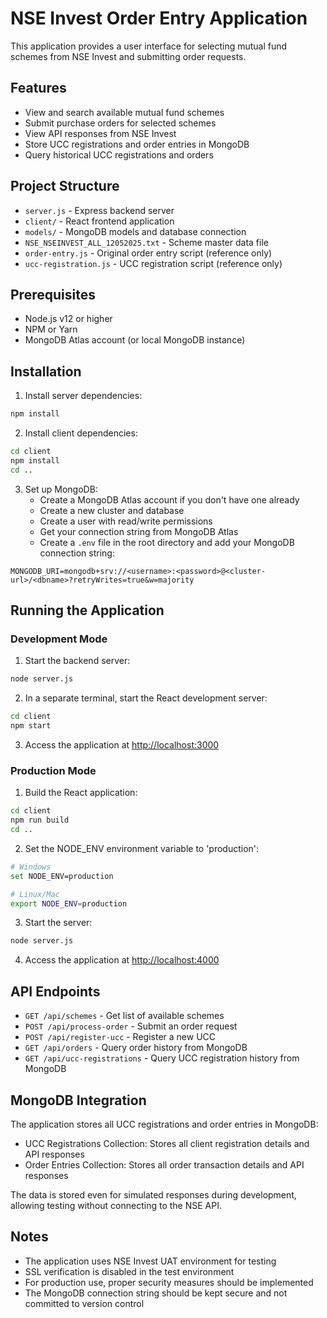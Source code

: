 # NSE Invest Order Entry Application

This application provides a user interface for selecting mutual fund schemes from NSE Invest and submitting order requests.

## Features

- View and search available mutual fund schemes
- Submit purchase orders for selected schemes
- View API responses from NSE Invest
- Store UCC registrations and order entries in MongoDB
- Query historical UCC registrations and orders

## Project Structure

- `server.js` - Express backend server
- `client/` - React frontend application
- `models/` - MongoDB models and database connection
- `NSE_NSEINVEST_ALL_12052025.txt` - Scheme master data file
- `order-entry.js` - Original order entry script (reference only)
- `ucc-registration.js` - UCC registration script (reference only)

## Prerequisites

- Node.js v12 or higher
- NPM or Yarn
- MongoDB Atlas account (or local MongoDB instance)

## Installation

1. Install server dependencies:

```bash
npm install
```

2. Install client dependencies:

```bash
cd client
npm install
cd ..
```

3. Set up MongoDB:
   - Create a MongoDB Atlas account if you don't have one already
   - Create a new cluster and database
   - Create a user with read/write permissions
   - Get your connection string from MongoDB Atlas
   - Create a `.env` file in the root directory and add your MongoDB connection string:

```
MONGODB_URI=mongodb+srv://<username>:<password>@<cluster-url>/<dbname>?retryWrites=true&w=majority
```

## Running the Application

### Development Mode

1. Start the backend server:

```bash
node server.js
```

2. In a separate terminal, start the React development server:

```bash
cd client
npm start
```

3. Access the application at [http://localhost:3000](http://localhost:3000)

### Production Mode

1. Build the React application:

```bash
cd client
npm run build
cd ..
```

2. Set the NODE_ENV environment variable to 'production':

```bash
# Windows
set NODE_ENV=production

# Linux/Mac
export NODE_ENV=production
```

3. Start the server:

```bash
node server.js
```

4. Access the application at [http://localhost:4000](http://localhost:4000)

## API Endpoints

- `GET /api/schemes` - Get list of available schemes
- `POST /api/process-order` - Submit an order request
- `POST /api/register-ucc` - Register a new UCC
- `GET /api/orders` - Query order history from MongoDB
- `GET /api/ucc-registrations` - Query UCC registration history from MongoDB

## MongoDB Integration

The application stores all UCC registrations and order entries in MongoDB:

- UCC Registrations Collection: Stores all client registration details and API responses
- Order Entries Collection: Stores all order transaction details and API responses

The data is stored even for simulated responses during development, allowing testing without connecting to the NSE API.

## Notes

- The application uses NSE Invest UAT environment for testing
- SSL verification is disabled in the test environment
- For production use, proper security measures should be implemented
- The MongoDB connection string should be kept secure and not committed to version control 